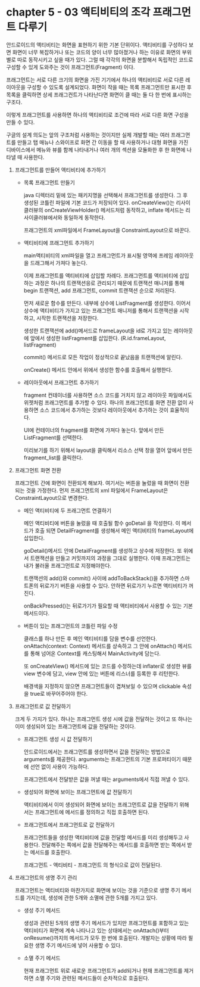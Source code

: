 # chapter 5 - 03 액티비티의 조각 프래그먼트 다루기

안드로이드의 액티비티는 화면을 표현하기 위한 기본 단위이다. 액티비티를 구성하다 보면 화면이 너무 복잡하거나 또는 코드의 양이 너무 많아졌거나 하는 이유로 화면의 부위별로 따로 동작시키고 싶을 때가 있다. 그럴 때 각각의 화면을 분할해서 독립적인 코드로 구성할 수 있게 도와주는 것이 프래그먼트(Fragment) 이다.

프래그먼트는 서로 다른 크기의 화면을 가진 기기에서 하나의 액티비티로 서로 다른 레이아웃을 구성할 수 있도록 설계되었다. 화면이 작을 때는 목록 프래그먼트만 표시한 후 목록을 클릭하면 상세 프래그컨트가 나타난다면 화면이 클 때는 둘 다 한 번에 표시하는 구조다.

이렇게 프래그먼트를 사용하면 하나의 액티비티로 조건에 따라 서로 다른 화면 구성을 만들 수 있다.

구글의 설계 의도는 앞의 구조처럼 사용하는 것이지만 실제 개발할 때는 여러 프래그먼트를 만들고 탭 매뉴나 스와이프로 화면 간 이동을 할 때 사용하거나 대형 화면을 가진 디바이스에서 메뉴와 뷰를 함께 나타내거나 여러 개의 섹션을 모듈화한 후 한 화면에 나타낼 때 사용한다.

1. 프래그먼트를 만들어 액티비티에 추가하기
    - 목록 프래그먼트 만들기

        java 디렉터리 밑에 있는 패키지명을 선택해서 프래그먼트를 생성한다. 그 후 생성된 코틀린 파일에 기본 코드가 저장되어 있다. onCreateView()는 리사이클러뷰의 onCreateViewHolder() 메서드처럼 동작하고, inflate 메서드는 리사이클러뷰에서와 동일하게 동작한다.

        프래그먼트의 xml파일에서 FrameLayout을 ConstraintLayout으로 바꾼다.

    - 액티비티에 프래그먼트 추가하기

        main액티비티의 xml파일을 열고 프래그먼트가 표시될 영역에 프레임 레이아웃을 드래그해서 가져다 놓는다.

        이제 프래그먼트를 액티비티에 삽입할 차례다. 프래그먼트를 액티비티에 삽입하는 과정은 하나의 트랜잭션응로 관리되기 때문에 트랜잭션 매니저를 통해 begin 트랜잭션, add 프래그먼트, commit 트랜잭션 순으로 처리된다.

        먼저 새로운 함수를 만든다. 내부에 상수에 ListFragment를 생성한다. 이어서 상수에 액티비티가 가지고 있는 프래그먼트 매니저를 통해서 트랜잭션을 시작하고, 시작한 트랜잭션을 저장한다.

        생성한 트랜잭션에 add()메서드로 frameLayout을 id로 가지고 있는 레이아웃에 앞에서 생성한 listFragment를 삽입한다. (R.id.frameLayout, listFragment)

        commit() 메서드로 모든 작업이 정상적으로 끝났음을 트랜잭션에 알린다.

        onCreate() 메서드 안에서 위에서 생성한 함수를 호출해서 실행한다.

    - 레이아웃에서 프래그먼트 추가하기

        fragment 컨테이너를 사용하면 소스 코드를 거치지 않고 레이아웃 파일에서도 위젯처럼 프래그먼트를 추가할 수 있다. 하나의 프래그먼트를 화면 전환 없이 사용하면 소스 코드에서 추가하는 것보다 레이아웃에서 추가하는 것이 효율적이다.

        UI에 컨테이너의 fragment를 화면에 가져다 놓는다. 앞에서 만든 ListFragment를 선택한다.

        미리보기를 하기 위해서 layout을 클릭해서 리소스 선택 창을 열어 앞에서 만든 fragment_list를 클릭한다.

2. 프래그먼트 화면 전환

    프래그먼트 간에 화면이 전환되게 해보자. 여기서는 버튼을 눌렀을 때 화면이 전환되는 것을 가정한다. 먼저 프래그먼트의 xml 파일에서 FrameLayout은 ConstraintLayout으로 변경한다.

    - 메인 액티비티에 두 프래그먼트 연결하기

        메인 액티비티에 버튼을 눌렀을 때 호출될 함수 goDetail 을 작성한다. 이 메서드가 호출 되면 DetailFragment를 생성해서 메인 액티비티의 frameLayout에 삽입한다.

        goDetail()메서드 안에 DetailFragment를 생성하고 상수에 저장한다. 또 위에서 트랜잭션을 만들고 커밋까지의 과정을 그대로 실행한다. 이때 프래그먼트는 내가 불러올 프래그먼트로 지정해야한다.

        트랜잭션의 add()와 commit() 사이에 addToBackStack()을 추가하면 스마트폰의 뒤로가기 버튼을 사용할 수 있다. 안하면 뒤로가기 누르면 액티비티가 꺼진다.

        onBackPressed()는 뒤로가기가 필요할 때 액티비티에서 사용할 수 있는 기본 메서드이다.

    - 버튼이 있는 프래그먼트의 코틀린 파일 수정

        클래스를 하나 만든 후 메인 액티비티를 담을 변수를 선언한다. onAttach(context: Context) 메서드를 상속하고 그 안에 onAttach() 메서드를 통해 넘어온 Context를 캐스팅해서 MainActivity에 담는다.

        또 onCreateView() 메서드에 있는 코드를 수정하는데 inflater로 생성한 뷰를 view 변수에 담고, view 안에 있는 버튼에 리스너를 등록한 후 리턴한다.

        배경색을 지정하지 않으면 프래그먼트들이 겹쳐보일 수 있으며 clickable 속성을 true로 바꾸어주어야 한다.

3. 프래그먼트로 값 전달하기

    크게 두 가지가 있다. 하나는 프래그먼트 생성 시에 값을 전달하는 것이고 또 하나는 이미 생성되어 있는 프래그먼트에 값을 전달하는 것이다.

    - 프래그먼트 생성 시 값 전달하기

        안드로이드에서는 프래그먼트를 생성하면서 값을 전달하는 방법으로 arguments를 제공한다. arguments는 프래그먼트의 기본 프로퍼티이기 때문에 선언 없이 사용이 가능하다.

        프래그먼트에서 전달받은 값을 꺼낼 때는 arguments에서 직접 꺼낼 수 있다.

    - 생성되어 화면에 보이는 프래그먼트에 값 전달하기

        액티비티에서 이미 생성되어 화면에 보이는 프래그먼트로 값을 전달하기 위해서는 프래그먼트에 메서드를 정의하고 직접 호출하면 된다.

    - 프래그먼트에서 프래그먼트로 값 전달하기

        프래그먼트들을 생성한 액티비티에 값을 전달할 메서드를 미리 생성해두고 사용한다. 전달해주는 쪽에서 값을 전달해주는 메서드를 호출하면 받는 쪽에서 받는 메서드를 호출한다.

        프래그먼트 - 액티비티 - 프래그먼트 의 형식으로 값이 전달된다.

4. 프래그먼트의 생명 주기 관리

    프래그먼트는 액티비티와 마찬가지로 화면에 보이는 것을 기준으로 생명 주기 메서드를 가지는데, 생성에 관한 5개와 소멸에 관한 5개를 가지고 있다.

    - 생성 주기 메서드

        생성과 관련된 5개의 생명 주기 메서드가 있지만 프래그먼트를 포함하고 있는 액티비티가 화면에 계속 나타나고 있는 상태에서는 onAttach()부터 onResume()까지의 메서드가 모두 한 번에 호출된다. 개발자는 상황에 따라 필요한 생명 주기 메서드에 넣어 사용할 수 있다.

    - 소멸 주기 메서드

        현재 프래그먼트 위로 새로운 프래그먼트가 add되거나 현재 프래그먼트를 제거하면 소멸 주기와 관련된 메서드들이 순차적으로 호출된다.